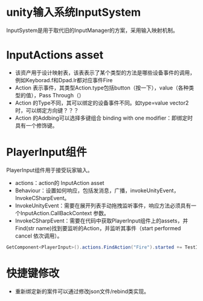 # unity输入系统InputSystem
InputSystem是用于取代旧的InputManager的方案，采用输入映射机制。

# InputActions asset
* 该资产用于设计映射表，该表表示了某个类型的方法是哪些设备事件的调用，例如Keyborad.f和Dpad.lr都对应事件Fire
* Action 表示事件，其类型Action.type包括button（按一下），value（各种类型的值），Pass Through（）
* Action 的Type不同，其可以绑定的设备事件不同。如type=value vector2时，可以绑定方向键？？？
* Action 的Addbing可以选择多键组合 binding with one modifier：即绑定时具有一个修饰键。

# PlayerInput组件
PlayerInput组件用于接受玩家输入。  
* actions：action的 InputAction asset
* Behaviour：设置如何响应，包括发消息，广播，invokeUnityEvent，InvokeCSharpEvent。
* InvokeUnityEvent：需要在展开列表手动拖拽监听事件，响应方法必须具有一个InputAction.CallBackContext 参数。
* InvokeCSharpEvent：需要在代码中获取PlayerInput组件上的assets，并Find(str name)找到要监听的Action，并监听其事件（start performed cancel 依次调用）。
```cs
GetComponent<PlayerInput>().actions.FindAction("Fire").started += TestInputSystem_started;
```
# 快捷键修改
* 重新绑定新的案件可以通过修改json文件/rebind类实现。
